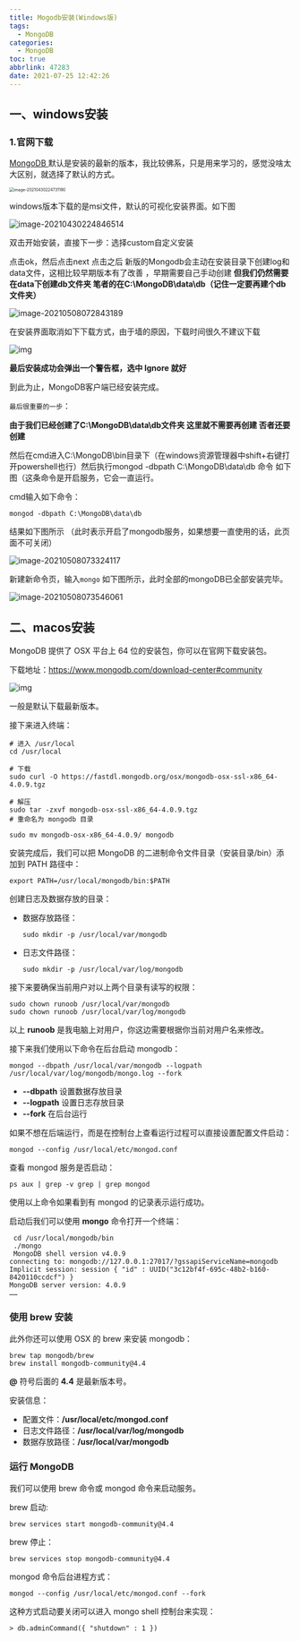 ```yaml
---
title: Mogodb安装(Windows版)
tags:
  - MongoDB
categories:
  - MongoDB
toc: true
abbrlink: 47283
date: 2021-07-25 12:42:26
---
```


## 一、windows安装

### 1.官网下载

<!--more-->

[MongoDB ](https://www.mongodb.com/try/download/community)    默认是安装的最新的版本，我比较佛系，只是用来学习的，感觉没啥太大区别，就选择了默认的方式。

<img src="https://cdn.jsdelivr.net/gh/liuhuanhuan963019/blogPicture/md_photos/MongoDB%E5%AE%89%E8%A3%8501.png" alt="image-20210430224731190" style="zoom:50%;" />



windows版本下载的是msi文件，默认的可视化安装界面。如下图

![image-20210430224846514](https://cdn.jsdelivr.net/gh/liuhuanhuan963019/blogPicture/md_photos/MongoDB%E5%AE%89%E8%A3%8502.png)



双击开始安装，直接下一步：选择custom自定义安装

点击ok，然后点击next 点击之后 新版的Mongodb会主动在安装目录下创建log和data文件，这相比较早期版本有了改善 ，早期需要自己手动创建 **但我们仍然需要在data下创建db文件夹  笔者的在C:\MongoDB\data\db（记住一定要再建个db文件夹）**

![image-20210508072843189](https://cdn.jsdelivr.net/gh/liuhuanhuan963019/blogPicture/md_photos/MongoDB03.png)

在安装界面取消如下下载方式，由于墙的原因，下载时间很久不建议下载

![img](https://cdn.jsdelivr.net/gh/liuhuanhuan963019/blogPicture/md_photos/MongoDB04.png)

 **最后安装成功会弹出一个警告框，选中 Ignore 就好**

到此为止，MongoDB客户端已经安装完成。



`最后很重要的一步`：

 **由于我们已经创建了C:\MongoDB\data\db文件夹 这里就不需要再创建 否者还要创建**

然后在cmd进入C:\MongoDB\bin目录下（在windows资源管理器中shift+右键打开powershell也行）然后执行mongod -dbpath C:\MongoDB\data\db 命令  如下图（这条命令是开启服务，它会一直运行。

cmd输入如下命令：

```shell
mongod -dbpath C:\MongoDB\data\db
```

结果如下图所示 （此时表示开启了mongodb服务，如果想要一直使用的话，此页面不可关闭）

![image-20210508073324117](https://cdn.jsdelivr.net/gh/liuhuanhuan963019/blogPicture/md_photos/MongoDB06.png)

新建新命令页，输入`mongo` 如下图所示，此时全部的mongoDB已全部安装完毕。

![image-20210508073546061](https://cdn.jsdelivr.net/gh/liuhuanhuan963019/blogPicture/md_photos/MongoDB05.png)



## 二、macos安装

MongoDB 提供了 OSX 平台上 64 位的安装包，你可以在官网下载安装包。

下载地址：https://www.mongodb.com/download-center#community

![img](https://cdn.jsdelivr.net/gh/liuhuanhuan963019/blogPicture/md_photos/%20MongoDB06.jpg)

一般是默认下载最新版本。

接下来进入终端：

```shell
# 进入 /usr/local
cd /usr/local

# 下载
sudo curl -O https://fastdl.mongodb.org/osx/mongodb-osx-ssl-x86_64-4.0.9.tgz

# 解压
sudo tar -zxvf mongodb-osx-ssl-x86_64-4.0.9.tgz
# 重命名为 mongodb 目录

sudo mv mongodb-osx-x86_64-4.0.9/ mongodb
```

安装完成后，我们可以把 MongoDB 的二进制命令文件目录（安装目录/bin）添加到 PATH 路径中：

```shell
export PATH=/usr/local/mongodb/bin:$PATH
```

创建日志及数据存放的目录：

* 数据存放路径：

  ```shell
  sudo mkdir -p /usr/local/var/mongodb
  ```

* 日志文件路径：

  ```shell
  sudo mkdir -p /usr/local/var/log/mongodb
  ```

  

接下来要确保当前用户对以上两个目录有读写的权限：

```shell
sudo chown runoob /usr/local/var/mongodb
sudo chown runoob /usr/local/var/log/mongodb
```

以上 **runoob** 是我电脑上对用户，你这边需要根据你当前对用户名来修改。

接下来我们使用以下命令在后台启动 mongodb：

```shell
mongod --dbpath /usr/local/var/mongodb --logpath /usr/local/var/log/mongodb/mongo.log --fork
```

* **--dbpath** 设置数据存放目录
* **--logpath** 设置日志存放目录
* **--fork** 在后台运行

如果不想在后端运行，而是在控制台上查看运行过程可以直接设置配置文件启动：

```shell
mongod --config /usr/local/etc/mongod.conf
```

查看 mongod 服务是否启动：

```shell
ps aux | grep -v grep | grep mongod
```

使用以上命令如果看到有 mongod 的记录表示运行成功。

启动后我们可以使用 **mongo** 命令打开一个终端：

```shell
 cd /usr/local/mongodb/bin 
 ./mongo
 MongoDB shell version v4.0.9
connecting to: mongodb://127.0.0.1:27017/?gssapiServiceName=mongodb
Implicit session: session { "id" : UUID("3c12bf4f-695c-48b2-b160-8420110ccdcf") }
MongoDB server version: 4.0.9
……
```

### 使用 brew 安装

此外你还可以使用 OSX 的 brew 来安装 mongodb：

```shell
brew tap mongodb/brew
brew install mongodb-community@4.4
```

**@** 符号后面的 **4.4** 是最新版本号。

安装信息：

* 配置文件：**/usr/local/etc/mongod.conf**
* 日志文件路径：**/usr/local/var/log/mongodb**
* 数据存放路径：**/usr/local/var/mongodb**

### 运行 MongoDB

我们可以使用 brew 命令或 mongod 命令来启动服务。

brew 启动:

```
brew services start mongodb-community@4.4
```

brew 停止：

```
brew services stop mongodb-community@4.4
```

mongod 命令后台进程方式：

```
mongod --config /usr/local/etc/mongod.conf --fork
```

这种方式启动要关闭可以进入 mongo shell 控制台来实现：

```
> db.adminCommand({ "shutdown" : 1 })
```
